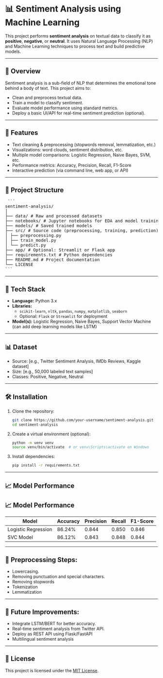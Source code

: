 # 📊 Sentiment Analysis using Machine Learning

This project performs **sentiment analysis** on textual data to classify it as **positive**, **negative**, or **neutral**. It uses Natural Language Processing (NLP) and Machine Learning techniques to process text and build predictive models.

---

## 🧠 Overview

Sentiment analysis is a sub-field of NLP that determines the emotional tone behind a body of text. This project aims to:
- Clean and preprocess textual data.
- Train a model to classify sentiment.
- Evaluate model performance using standard metrics.
- Deploy a basic UI/API for real-time sentiment prediction (optional).

---

## 🚀 Features

- Text cleaning & preprocessing (stopwords removal, lemmatization, etc.)
- Visualizations: word clouds, sentiment distribution, etc.
- Multiple model comparisons: Logistic Regression, Naive Bayes, SVM, etc.
- Performance metrics: Accuracy, Precision, Recall, F1-Score
- Interactive prediction (via command line, web app, or API)

---

## 📂 Project Structure
<pre lang="markdown"> ```
sentiment-analysis/
│
├── data/ # Raw and processed datasets
├── notebooks/ # Jupyter notebooks for EDA and model training
├── models/ # Saved trained models
├── src/ # Source code (preprocessing, training, prediction)
│ ├── preprocessing.py
│ ├── train_model.py
│ └── predict.py
├── app/ # Optional: Streamlit or Flask app
├── requirements.txt # Python dependencies
├── README.md # Project documentation
└── LICENSE
``` </pre>

---

## 🧰 Tech Stack

- **Language:** Python 3.x
- **Libraries:**
  - `scikit-learn`, `nltk`, `pandas`, `numpy`, `matplotlib`, `seaborn`
  - Optional: `Flask` or `Streamlit` for deployment
- **Model(s):** Logistic Regression, Naive Bayes, Support Vector Machine (can add deep learning models like LSTM)

---

## 📊 Dataset

- Source: [e.g., Twitter Sentiment Analysis, IMDb Reviews, Kaggle dataset]
- Size: [e.g., 50,000 labeled text samples]
- Classes: Positive, Negative, Neutral

---

## 🛠️ Installation

1. Clone the repository:
   ```bash
   git clone https://github.com/your-username/sentiment-analysis.git
   cd sentiment-analysis
   
2. Create a virtual environment (optional):
   ```bash
   python -m venv venv
   source venv/bin/activate  # or venv\Scripts\activate on Windows

3. Install dependencies:
   ```bash
   pip install -r requirements.txt

---

## 📈 Model Performance

## 📈 Model Performance

| Model                | Accuracy | Precision | Recall | F1-Score |
|---------------------|----------|-----------|--------|----------|
| Logistic Regression | 86.24%   | 0.844     | 0.850  | 0.846    |
| SVC Model           | 86.12%   | 0.843     | 0.848  | 0.844    |

---

## 🧼 Preprocessing Steps:

- Lowercasing.
- Removing punctuation and special characters.
- Removing stopwords
- Tokenization
- Lemmatization

---

## 📌 Future Improvements:

- Integrate LSTM/BERT for better accuracy.
- Real-time sentiment analysis from Twitter API.
- Deploy as REST API using Flask/FastAPI
- Multilingual sentiment analysis

---

## 📄 License

This project is licensed under the [MIT License](./LICENSE).






